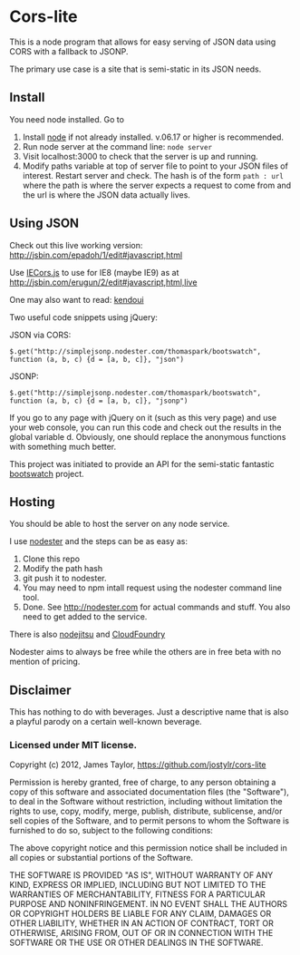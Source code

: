 # Cors-lite


This is a node program that allows for easy serving of JSON data using CORS with a fallback to JSONP. 

The primary use case is a site that is semi-static in its JSON needs. 

## Install
You need node installed. Go to 

1. Install [node](http://nodejs.org/)  if not already installed. v.06.17 or higher is recommended. 
2. Run node server  at the command line: `node server`
3. Visit localhost:3000 to check that the server is up and running.
4. Modify paths variable at top of server file to point to your JSON files of interest. Restart server and check.
   The hash is of the form `path : url`  where the path is where the server expects a request to come from and the url is where the JSON data actually lives. 

## Using JSON

Check out this live working version: http://jsbin.com/epadoh/1/edit#javascript,html

Use [IECors.js](https://github.com/dkastner/jquery.iecors) to use for IE8 (maybe IE9) as at http://jsbin.com/erugun/2/edit#javascript,html,live

One may also want to read: [kendoui](http://www.kendoui.com/blogs/archive/11-10-04/using_cors_with_all_modern_browsers.aspx) 

Two useful code snippets using jQuery: 

JSON via CORS: 

    $.get("http://simplejsonp.nodester.com/thomaspark/bootswatch", function (a, b, c) {d = [a, b, c]}, "json")

JSONP: 

    $.get("http://simplejsonp.nodester.com/thomaspark/bootswatch", function (a, b, c) {d = [a, b, c]}, "jsonp")

If you go to any page with jQuery on it (such as this very page) and use your web console, you can run this code and check out the results in the global variable d. Obviously, one should replace the anonymous functions with something much better. 

This project was initiated to provide an API for the semi-static fantastic [bootswatch](http://bootswatch.com) project. 

## Hosting

You should be able to host the server on any node service. 

I use [nodester](http://nodester.com) and the steps can be as easy as: 

1. Clone this repo
2. Modify the path hash
3. git push it to nodester. 
4. You may need to npm intall request using the nodester command line tool.
4. Done. See http://nodester.com for actual commands and stuff. You also need to get added to the service.

There is also [nodejitsu](http://nodejitsu.com) and [CloudFoundry](http://cloudfoundry.com) 

Nodester aims to always be free while the others are in free beta with no mention of pricing. 


## Disclaimer

This has nothing to do with beverages. Just a descriptive name that is also a playful parody on a certain well-known beverage. 

### Licensed under MIT license.

Copyright (c) 2012, James Taylor, https://github.com/jostylr/cors-lite

Permission is hereby granted, free of charge, to any person obtaining a copy of this software and associated documentation files (the "Software"), to deal in the Software without restriction, including without limitation the rights to use, copy, modify, merge, publish, distribute, sublicense, and/or sell copies of the Software, and to permit persons to whom the Software is furnished to do so, subject to the following conditions:

The above copyright notice and this permission notice shall be included in all copies or substantial portions of the Software.

THE SOFTWARE IS PROVIDED "AS IS", WITHOUT WARRANTY OF ANY KIND, EXPRESS OR IMPLIED, INCLUDING BUT NOT LIMITED TO THE WARRANTIES OF MERCHANTABILITY, FITNESS FOR A PARTICULAR PURPOSE AND NONINFRINGEMENT. IN NO EVENT SHALL THE AUTHORS OR COPYRIGHT HOLDERS BE LIABLE FOR ANY CLAIM, DAMAGES OR OTHER LIABILITY, WHETHER IN AN ACTION OF CONTRACT, TORT OR OTHERWISE, ARISING FROM, OUT OF OR IN CONNECTION WITH THE SOFTWARE OR THE USE OR OTHER DEALINGS IN THE SOFTWARE.